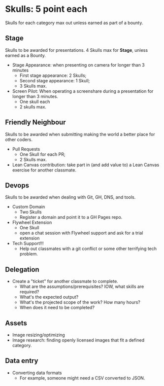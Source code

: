 # Skulls: 5 point each
Skulls for each category max out unless earned as part of a bounty.

## Stage
Skulls to be awarded for presentations. 4 Skulls max for **Stage**, unless earned as a Bounty.
- Stage Appearance: when presenting on camera for longer than 3 minutes
  - First stage appearance: 2 Skulls;
  - Second stage appearance: 1 Skull;
  - 3 Skulls max.
- Screen Pilot: When operating a screenshare during a presentation for longer than 3 minutes.
  - One skull each
  - 2 skulls max.

## Friendly Neighbour
Skulls to be awarded when submitting making the world a better place for other coders.
- Pull Requests
  - One Skull for each PR;
  - 2 Skulls max.
- Lean Canvas contribution: take part in (and add value to) a Lean Canvas exercise for another classmate.

## Devops
Skulls to be awarded when dealing with Git, GH, DNS, and tools.
- Custom Domain
  - Two Skulls
  - Register a domain and point it to a GH Pages repo.
- Flywheel Extension
  - One Skull
  - open a chat session with Flywheel support and ask for a trial extension
- Tech Support!!!
  - Help out classmates with a git conflict or some other terrifying tech problem.

## Delegation
- Create a "ticket" for another classmate to complete.
  - What are the assumptions/prerequisites? IOW, what skills are required?
  - What's the expected output?
  - What's the projected scope of the work? How many hours?
  - When does it need to be completed?

## Assets
- Image resizing/optimizing
- Image research: finding openly licensed images that fit a defined category.

## Data entry
- Converting data formats
  - For example, someone might need a CSV converted to JSON.